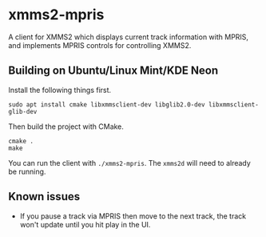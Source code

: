 # xmms2-mpris

A client for XMMS2 which displays current track information with MPRIS, and
implements MPRIS controls for controlling XMMS2.

## Building on Ubuntu/Linux Mint/KDE Neon

Install the following things first.

```
sudo apt install cmake libxmmsclient-dev libglib2.0-dev libxmmsclient-glib-dev
```

Then build the project with CMake.

```
cmake .
make
```

You can run the client with `./xmms2-mpris`. The `xmms2d` will need to already
be running.

## Known issues

* If you pause a track via MPRIS then move to the next track, the track won't
  update until you hit play in the UI.

